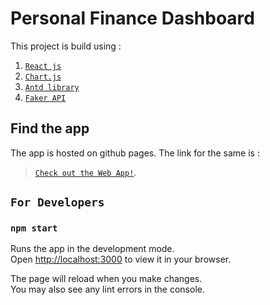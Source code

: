 # Personal Finance Dashboard

This project is build using :
1. [`React js`](https://reactjs.org/)
2. [`Chart.js`](https://www.chartjs.org/)
3. [`Antd library`](https://ant.design/)
4. [`Faker API`](https://fakerjs.dev/)

## Find the app

The app is hosted on github pages. The link for the same is :

>[`Check out the Web App!`](https://shashwatanand1801.github.io/Personal-Finance/).



## `For Developers`

### `npm start`

Runs the app in the development mode.\
Open [http://localhost:3000](http://localhost:3000) to view it in your browser.

The page will reload when you make changes.\
You may also see any lint errors in the console.
